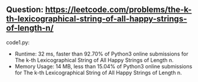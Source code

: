 ## Question: https://leetcode.com/problems/the-k-th-lexicographical-string-of-all-happy-strings-of-length-n/

code1.py:
* Runtime: 32 ms, faster than 92.70% of Python3 online submissions for The k-th Lexicographical String of All Happy Strings of Length n.
* Memory Usage: 14 MB, less than 15.04% of Python3 online submissions for The k-th Lexicographical String of All Happy Strings of Length n.